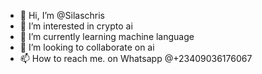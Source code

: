 - 👋 Hi, I’m @Silaschris
- 👀 I’m interested in crypto ai 
- 🌱 I’m currently learning machine language
- 💞️ I’m looking to collaborate on ai
- 📫 How to reach me. on Whatsapp @+23409036176067

<!---
Silaschris/Silaschris is a ✨ special ✨ repository because its `README.md` (this file) appears on your GitHub profile.
You can click the Preview link to take a look at your changes.
--->
